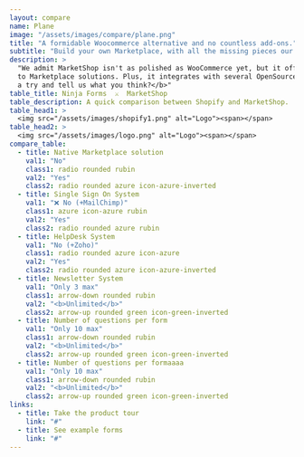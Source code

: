 ```yaml
---
layout: compare
name: Plane
image: "/assets/images/compare/plane.png"
title: "A formidable Woocommerce alternative and no countless add-ons."
subtitle: "Build your own Marketplace, with all the missing pieces our competitors don't have 😃 ."
description: >
  "We admit MarketShop isn't as polished as WooCommerce yet, but it offers all and more functionalities related
  to Marketplace solutions. Plus, it integrates with several OpenSource services.  <b>Why don’t you give MarketShop a 
  a try and tell us what you think?</b>"
table_title: Ninja Forms  ⚔️  MarketShop
table_description: A quick comparison between Shopify and MarketShop.
table_head1: >
  <img src="/assets/images/shopify1.png" alt="Logo"><span></span>
table_head2: >
  <img src="/assets/images/logo.png" alt="Logo"><span></span>
compare_table:
  - title: Native Marketplace solution
    val1: "No"
    class1: radio rounded rubin
    val2: "Yes"
    class2: radio rounded azure icon-azure-inverted
  - title: Single Sign On System
    val1: "❌ No (+MailChimp)"
    class1: azure icon-azure rubin
    val2: "Yes"
    class2: radio rounded azure rubin
  - title: HelpDesk System
    val1: "No (+Zoho)"
    class1: radio rounded azure icon-azure
    val2: "Yes"
    class2: radio rounded azure icon-azure-inverted
  - title: Newsletter System
    val1: "Only 3 max"
    class1: arrow-down rounded rubin
    val2: "<b>Unlimited</b>"
    class2: arrow-up rounded green icon-green-inverted
  - title: Number of questions per form
    val1: "Only 10 max"
    class1: arrow-down rounded rubin
    val2: "<b>Unlimited</b>"
    class2: arrow-up rounded green icon-green-inverted
  - title: Number of questions per formaaaa
    val1: "Only 10 max"
    class1: arrow-down rounded rubin
    val2: "<b>Unlimited</b>"
    class2: arrow-up rounded green icon-green-inverted
links:
  - title: Take the product tour 
    link: "#"
  - title: See example forms 
    link: "#"
---
```


